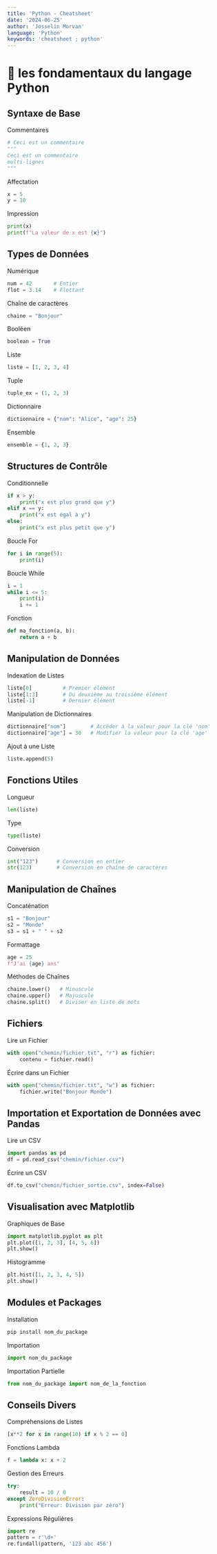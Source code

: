 ```yaml
---
title: 'Python - Cheatsheet'
date: '2024-06-25'
author: 'Josselin Morvan'
language: 'Python'
keywords: 'cheatsheet ; python'
---
```


# 🐍 les fondamentaux du langage Python

## Syntaxe de Base

Commentaires

```python
# Ceci est un commentaire
"""
Ceci est un commentaire
multi-lignes
"""
```

Affectation

```python
x = 5
y = 10
```
Impression

```python
print(x)
print(f"La valeur de x est {x}")
```

## Types de Données
Numérique

```python
num = 42       # Entier
flot = 3.14    # Flottant
```

Chaîne de caractères

```python
chaine = "Bonjour"
```

Booléen

```python
boolean = True
```

Liste

```python
liste = [1, 2, 3, 4]
```

Tuple

```python
tuple_ex = (1, 2, 3)
```

Dictionnaire

```python
dictionnaire = {"nom": "Alice", "age": 25}
```

Ensemble

```python
ensemble = {1, 2, 3}
```
## Structures de Contrôle
Conditionnelle

```python
if x > y:
    print("x est plus grand que y")
elif x == y:
    print("x est égal à y")
else:
    print("x est plus petit que y")
```

Boucle For

```python
for i in range(5):
    print(i)
```

Boucle While

```python
i = 1
while i <= 5:
    print(i)
    i += 1
```

Fonction

```python
def ma_fonction(a, b):
    return a + b
```

## Manipulation de Données
Indexation de Listes

```python
liste[0]          # Premier élément
liste[1:3]        # Du deuxième au troisième élément
liste[-1]         # Dernier élément
```

Manipulation de Dictionnaires

```python
dictionnaire["nom"]        # Accéder à la valeur pour la clé 'nom'
dictionnaire["age"] = 30   # Modifier la valeur pour la clé 'age'
```

Ajout à une Liste

```python
liste.append(5)
```

## Fonctions Utiles
Longueur

```python
len(liste)
```

Type

```python
type(liste)
```

Conversion

```python
int("123")      # Conversion en entier
str(123)        # Conversion en chaîne de caractères
```

## Manipulation de Chaînes
Concaténation

```python
s1 = "Bonjour"
s2 = "Monde"
s3 = s1 + " " + s2
```

Formattage

```python
age = 25
f"J'ai {age} ans"
```

Méthodes de Chaînes

```python
chaine.lower()   # Minuscule
chaine.upper()   # Majuscule
chaine.split()   # Diviser en liste de mots
```

## Fichiers
Lire un Fichier

```python
with open("chemin/fichier.txt", "r") as fichier:
    contenu = fichier.read()
```

Écrire dans un Fichier

```python
with open("chemin/fichier.txt", "w") as fichier:
    fichier.write("Bonjour Monde")
```
## Importation et Exportation de Données avec Pandas
Lire un CSV

```python
import pandas as pd
df = pd.read_csv("chemin/fichier.csv")
```

Écrire un CSV

```python
df.to_csv("chemin/fichier_sortie.csv", index=False)
```
## Visualisation avec Matplotlib
Graphiques de Base

```python
import matplotlib.pyplot as plt
plt.plot([1, 2, 3], [4, 5, 6])
plt.show()
```

Histogramme

```python
plt.hist([1, 2, 3, 4, 5])
plt.show()
```

## Modules et Packages
Installation

```bash
pip install nom_du_package
```

Importation

```python
import nom_du_package
```

Importation Partielle

```python
from nom_du_package import nom_de_la_fonction
```

## Conseils Divers
Compréhensions de Listes

```python
[x**2 for x in range(10) if x % 2 == 0]
```

Fonctions Lambda

```python
f = lambda x: x + 2
```

Gestion des Erreurs

```python
try:
    result = 10 / 0
except ZeroDivisionError:
    print("Erreur: Division par zéro")
```
Expressions Régulières

```python
import re
pattern = r'\d+'
re.findall(pattern, '123 abc 456')
```
